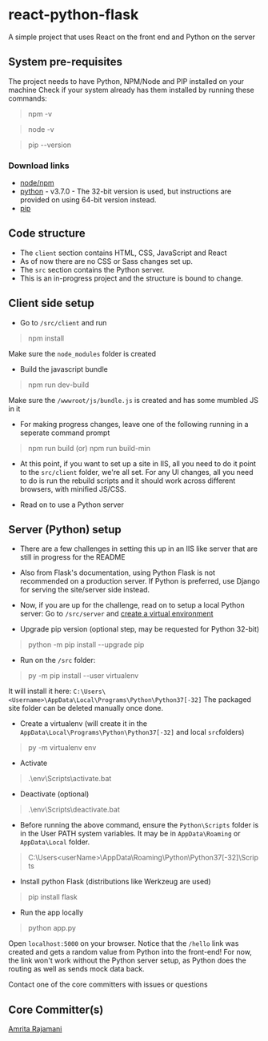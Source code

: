 # react-python-flask
A simple project that uses React on the front end and Python on the server

## System pre-requisites
The project needs to have Python, NPM/Node and PIP installed on your machine
Check if your system already  has them installed by running these commands:
> npm -v

> node -v 

> pip --version

### Download links
- [node/npm](https://nodejs.org/en/)
- [python](https://www.python.org/downloads/) - v3.7.0 - The 32-bit version is used, but instructions are provided on using  64-bit version instead.
- [pip](http://pipenv.readthedocs.io/en/latest/install/#make-sure-you-ve-got-python-pip)

## Code structure
- The ```client``` section contains HTML, CSS, JavaScript and React
- As of now there are no CSS or Sass changes set up.
- The  ```src``` section contains the Python server. 
- This is an in-progress project and the structure is bound to change.

## Client side setup
- Go to ```/src/client``` and run
> npm install

Make sure the ```node_modules``` folder is created
- Build the javascript bundle
> npm run dev-build

Make sure the  ```/wwwroot/js/bundle.js``` is created and has some mumbled JS in it
- For making progress changes, leave one of the following running in a seperate command prompt
> npm run  build
 (or)
> npm run build-min

- At this point, if you want to set up a site in  IIS, all you need to do  it point to the ```src/client``` folder, we're all set. For any UI changes, all you need to do is run the rebuild scripts and it should work across different browsers, with minified JS/CSS.

- Read on to use a Python server

## Server (Python) setup
- There are a few challenges in setting this up in an IIS like server that are still in progress for the README
- Also from Flask's documentation, using Python Flask is not recommended on a production server. If Python is preferred, use Django for serving the site/server side instead. 

- Now, if you are up for the challenge, read on to setup a local Python server: 
Go to ```/src/server``` and [create a virtual environment](https://packaging.python.org/guides/installing-using-pip-and-virtualenv/)

- Upgrade pip version (optional step, may be requested for Python 32-bit)
> python -m pip install --upgrade pip

- Run on the ```/src``` folder: 
> py -m pip install --user virtualenv

It will install it here: ```C:\Users\<Username>\AppData\Local\Programs\Python\Python37[-32]``` 
The packaged site folder can be deleted manually once done. 

- Create a virtualenv (will create it in the ```AppData\Local\Programs\Python\Python37[-32]``` and local ```src```folders)
> py -m virtualenv env

- Activate
> .\env\Scripts\activate.bat

- Deactivate (optional)
> .\env\Scripts\deactivate.bat

- Before running the above command, ensure the ```Python\Scripts``` folder is in the User PATH system variables.
It may be in ```AppData\Roaming``` or ```AppData\Local``` folder.
> C:\Users\<userName>\AppData\Roaming\Python\Python37[-32]\Scripts

- Install python Flask (distributions like Werkzeug are used)
> pip install flask

- Run the app locally
> python app.py

Open ```localhost:5000``` on your browser.
Notice that the ```/hello``` link was created and gets a random value from Python into the front-end!
For now, the link won't work without the Python server setup, as Python does the routing as well as sends mock data back. 

Contact one of the core committers with issues or questions

## Core Committer(s)
[Amrita Rajamani](https://github.com/amrita-griffin)
